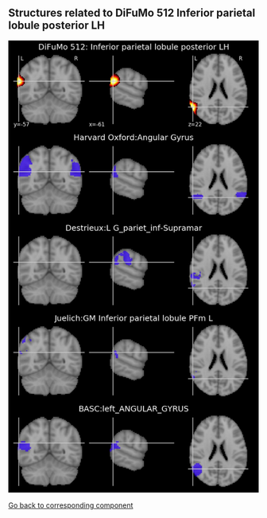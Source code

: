 


## Structures related to DiFuMo 512 Inferior parietal lobule posterior LH

![411](411.jpg "Structures related to DiFuMo 512 Inferior parietal lobule posterior LH")

[Go back to corresponding component](https://parietal-inria.github.io/DiFuMo/512/html/411.html)